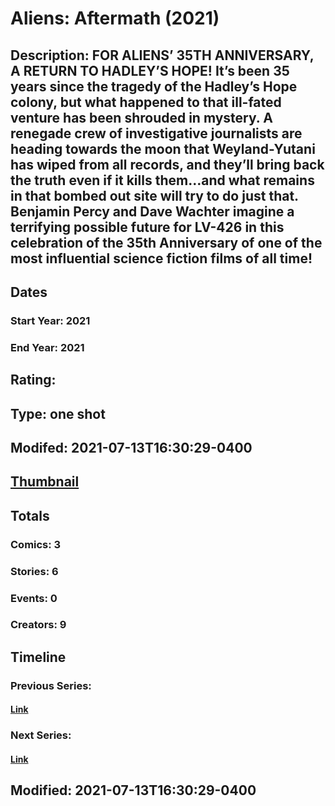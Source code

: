 # Aliens: Aftermath (2021)
## Description:  FOR ALIENS’ 35TH ANNIVERSARY, A RETURN TO HADLEY’S HOPE! It’s been 35 years since the tragedy of the Hadley’s Hope colony, but what happened to that ill-fated venture has been shrouded in mystery. A renegade crew of investigative journalists are heading towards the moon that Weyland-Yutani has wiped from all records, and they’ll bring back the truth even if it kills them…and what remains in that bombed out site will try to do just that. Benjamin Percy and Dave Wachter imagine a terrifying possible future for LV-426 in this celebration of the 35th Anniversary of one of the most influential science fiction films of all time!
## Dates
### Start Year: 2021
### End Year: 2021
## Rating: 
## Type: one shot
## Modifed: 2021-07-13T16:30:29-0400
## [Thumbnail](http://i.annihil.us/u/prod/marvel/i/mg/f/30/60edf70ed4eb2.png)
## Totals
### Comics: 3
### Stories: 6
### Events: 0
### Creators: 9
## Timeline
### Previous Series: 
#### [Link]()
### Next Series: 
#### [Link]()
## Modified: 2021-07-13T16:30:29-0400